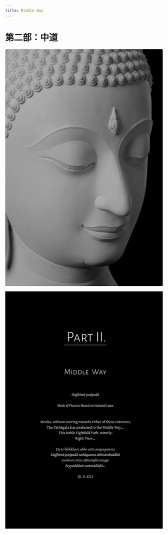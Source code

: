 ```yaml
---
title: Middle Way
---
```


# 第二部：中道

![image](./includes/images/illustrations/part-2-buddha-trade.jpg)

![image](./includes/images/opening-pages/middle-way-p1315.jpg)